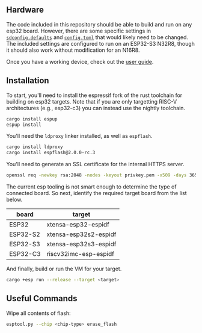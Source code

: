 ## Hardware

The code included in this repository should be able to build and run on any esp32 board.
However, there are some specific settings in [`sdconfig.defaults`](sdkconfig.defaults) and [`config.toml`](.cargo/config.toml) that would likely need to be changed.
The included settings are configured to run on an ESP32-S3 N32R8, though it should also work without modification for an N16R8.

Once you have a working device, check out the [user guide](user-guide.md).

## Installation

To start, you'll need to install the espressif fork of the rust toolchain for building on esp32 targets.
Note that if you are only targetting RISC-V architectures (e.g., esp32-c3) you can instead use the nightly toolchain.

```sh
cargo install espup
espup install
```

You'll need the `ldproxy` linker installed, as well as `espflash`.

```sh
cargo install ldproxy
cargo install espflash@2.0.0-rc.3
```

You'll need to generate an SSL certificate for the internal HTTPS server.

```sh
openssl req -newkey rsa:2048 -nodes -keyout privkey.pem -x509 -days 3650 -out cacert.pem -subj "/CN=NetsBlox VM ESP32"
```

The current esp tooling is not smart enough to determine the type of connected board.
So next, identify the required target board from the list below.

| board | target |
| ----- | ------ |
| ESP32 | xtensa-esp32-espidf |
| ESP32-S2 | xtensa-esp32s2-espidf |
| ESP32-S3 | xtensa-esp32s3-espidf |
| ESP32-C3 | riscv32imc-esp-espidf |

And finally, build or run the VM for your target.

```sh
cargo +esp run --release --target <target>
```

## Useful Commands

Wipe all contents of flash:

```sh
esptool.py --chip <chip-type> erase_flash
```
